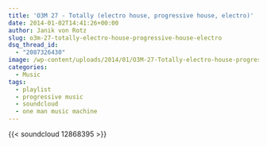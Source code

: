 ```yaml
---
title: 'O3M 27 - Totally (electro house, progressive house, electro)'
date: 2014-01-02T14:41:26+00:00
author: Janik von Rotz
slug: o3m-27-totally-electro-house-progressive-house-electro
dsq_thread_id:
  - "2087326430"
image: /wp-content/uploads/2014/01/O3M-27-Totally-electro-house-progressive-house-electro-500x372.jpg
categories:
  - Music
tags:
  - playlist
  - progressive music
  - soundcloud
  - one man music machine
---
```

{{< soundcloud 12868395 >}}